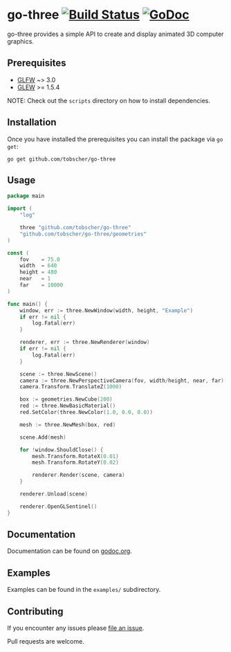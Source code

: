 # go-three [![Build Status](https://travis-ci.org/tobscher/go-three.svg?branch=master)](https://travis-ci.org/tobscher/go-three) [![GoDoc](https://godoc.org/github.com/tobscher/go-three?status.svg)](https://godoc.org/github.com/tobscher/go-three)

go-three provides a simple API to create and display animated 3D computer graphics.

## Prerequisites

* [GLFW](http://www.glfw.org/) ~> 3.0
* [GLEW](http://glew.sourceforge.net/) >= 1.5.4

NOTE: Check out the `scripts` directory on how to install dependencies.

## Installation

Once you have installed the prerequisites you can install the package via `go get`:
```
go get github.com/tobscher/go-three
```

## Usage

```go
package main

import (
	"log"

	three "github.com/tobscher/go-three"
	"github.com/tobscher/go-three/geometries"
)

const (
	fov    = 75.0
	width  = 640
	height = 480
	near   = 1
	far    = 10000
)

func main() {
	window, err := three.NewWindow(width, height, "Example")
	if err != nil {
		log.Fatal(err)
	}

	renderer, err := three.NewRenderer(window)
	if err != nil {
		log.Fatal(err)
	}

	scene := three.NewScene()
	camera := three.NewPerspectiveCamera(fov, width/height, near, far)
	camera.Transform.TranslateZ(1000)

	box := geometries.NewCube(200)
	red := three.NewBasicMaterial()
	red.SetColor(three.NewColor(1.0, 0.0, 0.0))

	mesh := three.NewMesh(box, red)

	scene.Add(mesh)

	for !window.ShouldClose() {
		mesh.Transform.RotateX(0.01)
		mesh.Transform.RotateY(0.02)

		renderer.Render(scene, camera)
	}

	renderer.Unload(scene)

	renderer.OpenGLSentinel()
}
```

## Documentation

Documentation can be found on [godoc.org](http://godoc.org/github.com/tobscher/go-three).

## Examples

Examples can be found in the `examples/` subdirectory.

## Contributing

If you encounter any issues please [file an issue](https://github.com/tobscher/go-three/issues/new).

Pull requests are welcome.
